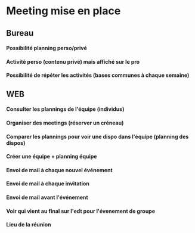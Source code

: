 # Meeting mise en place

## Bureau

#### Possibilité planning perso/privé
#### Activité perso (contenu privé) mais affiché sur le pro
#### Possibilité de répéter les activités (bases communes à chaque semaine)


## WEB

#### Consulter les plannings de l'équipe (individus)
#### Organiser des meetings (réserver un créneau)
#### Comparer les plannings pour voir une dispo dans l'équipe (planning des dispos)
#### Créer une équipe + planning équipe
#### Envoi de mail à chaque nouvel événement
#### Envoi de mail à chaque invitation
#### Envoi de mail avant l'événement
#### Voir qui vient au final sur l'edt pour l'évenement de groupe
#### Lieu de la réunion
